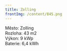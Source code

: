 ```yaml
---
title: Zolling
frontImg: /content/845.png
---
```

<!--StartFragment-->

Město: Zolling\
Rozloha: 43 m2\
Výkon: 9 kWp\
Baterie: 6,4 kWh

<!--EndFragment-->